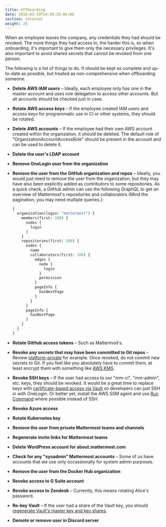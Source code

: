 ```yaml
---
title: Offboarding
date: 2018-03-19T14:59:29-05:00
section: internal
weight: 20
---
```


When an employee leaves the company, any credentials they had should be revoked. The more things they had access to, the harder this is, so when onboarding, it's important to give them only the necessary privileges. It's also important to avoid shared secrets that cannot be revoked from one person.

The following is a list of things to do. It should be kept as complete and up-to-date as possible, but treated as non-comprehensive when offboarding someone.

* **Delete AWS IAM users** – Ideally, each employee only has one in the master account and uses role delegation to access other accounts. But all accounts should be checked just in case.

* **Rotate AWS access keys** – If the employee created IAM users and access keys for programmatic use in CI or other systems, they should be rotated.

* **Delete AWS accounts** – If the employee had their own AWS account created within the organization, it should be deleted. The default role of "OrganizationAccountAccessRole" should be present in the account and can be used to delete it.

* **Delete the user's LDAP account**

* **Remove OneLogin user from the organization**

* **Remove the user from the GitHub organization and repos** – Ideally, you would just need to remove the user from the organization, but they may have also been explicitly added as contributors to some repositories. As a quick check, a GitHub admin can use the following GraphQL to get an overview of Mattermost's repositories and collaborators (Mind the pagination, you may need multiple queries.):

    ```graphql
    {
      organization(login: "mattermost") {
        members(first: 100) {
          nodes {
            login
          }
        }
        repositories(first: 100) {
          nodes {
            name
            collaborators(first: 100) {
              edges {
                node {
                  login
                }
                permission
              }
              pageInfo {
                hasNextPage
              }
            }
          }
          pageInfo {
            hasNextPage
          }
        }
      }
    }
    ```

* **Rotate GitHub access tokens** – Such as Mattermod's.

* **Revoke any secrets that may have been committed to Git repos** – Review [platform-private](https://github.com/mattermost/platform-private) for example. Once revoked, do not commit new secrets to Git. If you feel like you absolutely have to commit them, at least encrypt them with something like [AWS KMS](https://aws.amazon.com/kms/).

* **Revoke SSH keys** – If the user had access to our "mm-ci", "mm-admin", etc. keys, they should be revoked. It would be a great time to replace keys with [certificate-based access via Vault](/internal/infrastructure/vault/) so developers can just SSH in with OneLogin. Or better yet, install the AWS SSM agent and use [Run Command](https://docs.aws.amazon.com/systems-manager/latest/userguide/execute-remote-commands.html) where possible instead of SSH.

* **Revoke Azure access**

* **Rotate Kubernetes key**

* **Remove the user from private Mattermost teams and channels**

* **Regenerate invite links for Mattermost teams**

* **Delete WordPress account for about.mattermost.com**

* **Check for any "sysadmin" Mattermost accounts** – Some of us have accounts that we use only occassionally for system admin purposes.

* **Remove the user from the Docker Hub organization**

* **Revoke access to G Suite account**

* **Revoke access to Zendesk** – Currently, this means rotating Alice's password.

* **Re-key Vault** – If the user had a share of the Vault key, you should [regenerate Vault's master key and key shares](https://www.vaultproject.io/guides/operations/rekeying-and-rotating.html).

* **Demote or remove user in Discord server**
